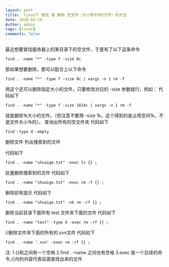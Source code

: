 ```yaml
---
layout: post
title:  linux下 查找 或 删除 空文件（大小等于0的文件）的方法
date: 2020-02-18
Author: admin
tags: [linux]
comments: false
---
```


最近想要查找服务器上的某目录下的空文件，于是有了以下这条命令
```
find . -name "*" -type f -size 0c
```
那如果想要删除，那可以配合上以下命令
```
find . -name "*" -type f -size 0c | xargs -n 1 rm -f
```
用这个还可以删除指定大小的文件，只要修改对应的 -size 参数就行，例如：
代码如下
```      
find . -name "*" -type f -size 1024c | xargs -n 1 rm -f
```
就是删除1k大小的文件。（但注意不要用 -size 1k，这个得到的是占用空间1k，不是文件大小1k的）。
查询出所有的空文件夹
代码如下
```
find -type d -empty
```
删除文件
列出搜索到的文件  

代码如下
```        
find . -name "shuaige.txt" -exec ls {} ;  
``` 
批量删除搜索到的文件 
代码如下  
```      
find . -name "shuaige.txt" -exec rm -f {} ;  
```
删除前有提示 
代码如下       
``` 
find . -name "shuaige.txt" -ok rm -rf {} ;  
```
   
删除当前目录下面所有 test 文件夹下面的文件 
代码如下        
```
find . -name "test" -type d -exec rm -rf {} ; 
```
//删除文件夹下面的所有的.svn文件
代码如下  
```      
find . -name '.svn' -exec rm -rf {} ;
```

注:
1.{}和之间有一个空格 
2.find . -name 之间也有空格 
3.exec 是一个后续的命令,{}内的内容代表前面查找出来的文件